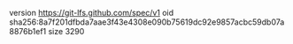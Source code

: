 version https://git-lfs.github.com/spec/v1
oid sha256:8a7f201dfbda7aae3f43e4308e090b75619dc92e9857acbc59db07a8876b1ef1
size 3290
